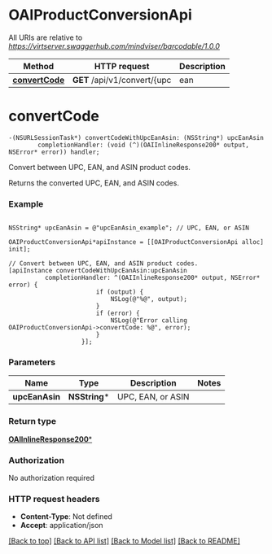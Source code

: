 # OAIProductConversionApi

All URIs are relative to *https://virtserver.swaggerhub.com/mindviser/barcodable/1.0.0*

Method | HTTP request | Description
------------- | ------------- | -------------
[**convertCode**](OAIProductConversionApi.md#convertcode) | **GET** /api/v1/convert/{upc | ean | asin} | Convert between UPC, EAN, and ASIN product codes.


# **convertCode**
```objc
-(NSURLSessionTask*) convertCodeWithUpcEanAsin: (NSString*) upcEanAsin
        completionHandler: (void (^)(OAIInlineResponse200* output, NSError* error)) handler;
```

Convert between UPC, EAN, and ASIN product codes.

Returns the converted UPC, EAN, and ASIN codes.

### Example 
```objc

NSString* upcEanAsin = @"upcEanAsin_example"; // UPC, EAN, or ASIN

OAIProductConversionApi*apiInstance = [[OAIProductConversionApi alloc] init];

// Convert between UPC, EAN, and ASIN product codes.
[apiInstance convertCodeWithUpcEanAsin:upcEanAsin
          completionHandler: ^(OAIInlineResponse200* output, NSError* error) {
                        if (output) {
                            NSLog(@"%@", output);
                        }
                        if (error) {
                            NSLog(@"Error calling OAIProductConversionApi->convertCode: %@", error);
                        }
                    }];
```

### Parameters

Name | Type | Description  | Notes
------------- | ------------- | ------------- | -------------
 **upcEanAsin** | **NSString***| UPC, EAN, or ASIN | 

### Return type

[**OAIInlineResponse200***](OAIInlineResponse200.md)

### Authorization

No authorization required

### HTTP request headers

 - **Content-Type**: Not defined
 - **Accept**: application/json

[[Back to top]](#) [[Back to API list]](../README.md#documentation-for-api-endpoints) [[Back to Model list]](../README.md#documentation-for-models) [[Back to README]](../README.md)

